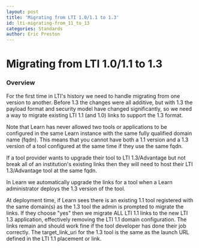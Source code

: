 ```yaml
---
layout: post
title: 'Migrating from LTI 1.0/1.1 to 1.3'
id: lti-migrating-from_11_to_13
categories: Standards
author: Eric Preston
---
```


<VersioningTracker frontMatter={frontMatter}/>

# Migrating from LTI 1.0/1.1 to 1.3

### Overview

For the first time in LTI's history we need to handle migrating from one version to another. Before 1.3 the changes were all
additive, but with 1.3 the payload format and security model have changed significantly, so we need a way to
migrate existing LTI 1.1 (and 1.0) links to support the 1.3 format.

Note that Learn has never allowed two tools or applications to be configured in the same Learn instance with the
same fully qualified domain name (fqdn). This means that you cannot have both a 1.1 version and a 1.3 version of
a tool configured at the same time if they use the same fqdn.

If a tool provider wants to upgrade their tool to LTI 1.3/Advantage but not break all of an institution's existing links
then they will need to host their LTI 1.3/Advantage tool at the same fqdn.

In Learn we automatically upgrade the links for a tool when a Learn administrator deploys the 1.3 version of the tool.

At deployment time, if Learn sees there is an existing 1.1 tool registered with the same domain(s) as the 1.3
tool the admin is prompted to migrate the links. If they choose "yes" then we migrate ALL LTI 1.1 links to the
new LTI 1.3 application, effectively removing the LTI 1.1 domain configuration. The links remain and should work
fine if the tool developer has done their job correctly. The target_link_uri for the 1.3 tool is the same
as the launch URL defined in the LTI 1.1 placement or link.

<AuthorBox frontMatter={frontMatter}/>
